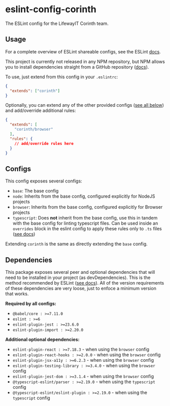 # eslint-config-corinth

The ESLint config for the LifewayIT Corinth team.

## Usage

For a complete overview of ESLint shareable configs, see the ESLint [docs](https://eslint.org/docs/developer-guide/shareable-configs).

This project is currently not released in any NPM repository, but NPM allows you to install dependencies straight from a GitHub repository ([docs](https://docs.npmjs.com/files/package.json#github-urls)).

To use, just extend from this config in your `.eslintrc`:

```json
{
  "extends": ["corinth"]
}
```

Optionally, you can extend any of the other provided configs ([see all below](#Configs)) and add/override additional rules:

```json
{
  "extends": [
    "corinth/browser"
  ],
  "rules": {
    // add/override rules here
  }
}
```

## Configs

This config exposes several configs:
 - `base`: The base config
 - `node`: Inherits from the base config, configured explicitly for NodeJS projects
 - `browser`: Inherits from the base config, configured explicitly for Browser projects
 - `typescript`: Does **not** inherit from the base config, use this in tandem with the base config for linting typescript files.
Can be used inside an `overrides` block in the eslint config to apply these rules only to `.ts` files ([see docs](https://eslint.org/docs/user-guide/configuring#configuration-based-on-glob-patterns))

Extending `corinth` is the same as directly extending the `base` config.

## Dependencies

This package exposes several peer and optional dependencies that will need to be installed in your project (as devDependencies). This is the method recommended by ESLint ([see docs](https://eslint.org/docs/developer-guide/shareable-configs#publishing-a-shareable-config)).
All of the version requirements of these dependencies are very loose, just to enfoce a minimum version that works.

**Required by all configs:**
 - `@babel/core : >=7.11.0`
 - `eslint : >=6`
 - `eslint-plugin-jest : >=23.6.0`
 - `eslint-plugin-import : >=2.20.0`

**Additional optional dependencies:**
 - `eslint-plugin-react : >=7.18.3` - when using the `browser` config
 - `eslint-plugin-react-hooks : >=2.0.0` - when using the `browser` config
 - `eslint-plugin-jsx-a11y : >=6.2.3` - when using the `browser` config
 - `eslint-plugin-testing-library : >=3.4.0` - when using the `browser` config
 - `eslint-plugin-jest-dom : >=3.1.4` - when using the `browser` config
 - `@typescript-eslint/parser : >=2.19.0` - when using the `typescript` config
 - `@typescript-eslint/eslint-plugin : >=2.19.0` - when using the `typescript` config
